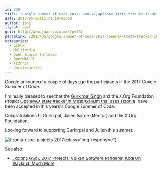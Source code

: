 ```yaml
---
id: 739
title: 'Google Summer of Code 2017: &#8220;OpenMAX state tracker in Mesa/Gallium that uses Tizonia&#8221;'
date: 2017-05-05T11:41:10+00:00
author: joni
layout: post
guid: http://www.juanrubio.me/?p=739
permalink: /2017/05/google-summer-of-code-2017-openmax-state-tracker-in-mesagallium-that-uses-tizonia/
categories:
  - Linux
  - Multimedia
  - Open Source Software
  - OpenMAX IL
  - Tizonia
  - Uncategorized
---
```

Google announced a couple of days ago the participants in the 2017 Google Summer of Code.

I'm really pleased to see that the [Gurkirpal Singh](https://singhcodes.wordpress.com/) and the X.Org Foundation Project <a href="https://summerofcode.withgoogle.com/projects/#4737166321123328" target="_blank" rel="noopener noreferrer">OpenMAX state tracker in Mesa/Gallium that uses Tizonia</a>&#8221; have been accepted in this years's Google Summer of Code.

Congratulations to Gurkirpal, Julien Isorce (Mentor) and the X.Org Foundation.

Looking forward to supporting Gurkirpal and Julien this summer.

![tizonia-gsoc-projects-2017](http://www.juanrubio.me/wp-content/uploads/2017/05/tizonia-gsoc-projects-2017.png){:class="img-responsive"}

See also:

  * <a href="https://www.phoronix.com/scan.php?page=news_item&px=GSoC-2017-Projects" target="_blank" rel="noopener noreferrer">Exciting GSoC 2017 Projects: Vulkan Software Renderer, Kodi On Wayland, Much More</a>
<br>
